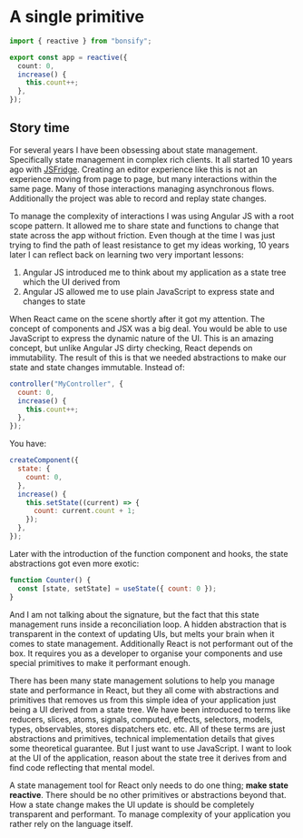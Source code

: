 # A single primitive

```ts
import { reactive } from "bonsify";

export const app = reactive({
  count: 0,
  increase() {
    this.count++;
  },
});
```

## Story time

For several years I have been obsessing about state management. Specifically state management in complex rich clients. It all started 10 years ago with [JSFridge](https://www.youtube.com/watch?v=6F7Me4wk3XM). Creating an editor experience like this is not an experience moving from page to page, but many interactions within the same page. Many of those interactions managing asynchronous flows. Additionally the project was able to record and replay state changes.

To manage the complexity of interactions I was using Angular JS with a root scope pattern. It allowed me to share state and functions to change that state across the app without friction. Even though at the time I was just trying to find the path of least resistance to get my ideas working, 10 years later I can reflect back on learning two very important lessons:

1. Angular JS introduced me to think about my application as a state tree which the UI derived from
2. Angular JS allowed me to use plain JavaScript to express state and changes to state

When React came on the scene shortly after it got my attention. The concept of components and JSX was a big deal. You would be able to use JavaScript to express the dynamic nature of the UI. This is an amazing concept, but unlike Angular JS dirty checking, React depends on immutability. The result of this is that we needed abstractions to make our state and state changes immutable. Instead of:

```js
controller("MyController", {
  count: 0,
  increase() {
    this.count++;
  },
});
```

You have:

```js
createComponent({
  state: {
    count: 0,
  },
  increase() {
    this.setState((current) => {
      count: current.count + 1;
    });
  },
});
```

Later with the introduction of the function component and hooks, the state abstractions got even more exotic:

```jsx
function Counter() {
  const [state, setState] = useState({ count: 0 });
}
```

And I am not talking about the signature, but the fact that this state management runs inside a reconciliation loop. A hidden abstraction that is transparent in the context of updating UIs, but melts your brain when it comes to state management. Additionally React is not performant out of the box. It requires you as a developer to organise your components and use special primitives to make it performant enough.

There has been many state management solutions to help you manage state and performance in React, but they all come with abstractions and primitives that removes us from this simple idea of your application just being a UI derived from a state tree. We have been introduced to terms like reducers, slices, atoms, signals, computed, effects, selectors, models, types, observables, stores dispatchers etc. etc. All of these terms are just abstractions and primitives, technical implementation details that gives some theoretical guarantee. But I just want to use JavaScript. I want to look at the UI of the application, reason about the state tree it derives from and find code reflecting that mental model.

A state management tool for React only needs to do one thing; **make state reactive**. There should be no other primitives or abstractions beyond that. How a state change makes the UI update is should be completely transparent and performant. To manage complexity of your application you rather rely on the language itself.
